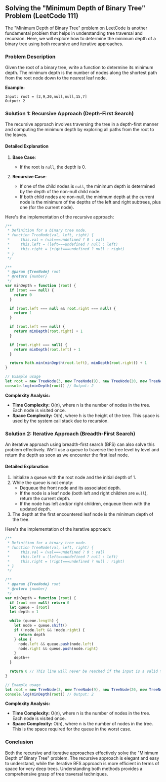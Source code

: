 ## Solving the "Minimum Depth of Binary Tree" Problem (LeetCode 111)

The "Minimum Depth of Binary Tree" problem on LeetCode is another fundamental problem that helps in understanding tree traversal and recursion. Here, we will explore how to determine the minimum depth of a binary tree using both recursive and iterative approaches.

### Problem Description

Given the root of a binary tree, write a function to determine its minimum depth. The minimum depth is the number of nodes along the shortest path from the root node down to the nearest leaf node.

**Example:**

```
Input: root = [3,9,20,null,null,15,7]
Output: 2
```

### Solution 1: Recursive Approach (Depth-First Search)

The recursive approach involves traversing the tree in a depth-first manner and computing the minimum depth by exploring all paths from the root to the leaves.

#### Detailed Explanation

1. **Base Case**:

   - If the root is `null`, the depth is 0.

2. **Recursive Case**:
   - If one of the child nodes is `null`, the minimum depth is determined by the depth of the non-null child node.
   - If both child nodes are non-null, the minimum depth at the current node is the minimum of the depths of the left and right subtrees, plus one (for the current node).

Here's the implementation of the recursive approach:

```javascript
/**
 * Definition for a binary tree node.
 * function TreeNode(val, left, right) {
 *     this.val = (val===undefined ? 0 : val)
 *     this.left = (left===undefined ? null : left)
 *     this.right = (right===undefined ? null : right)
 * }
 */

/**
 * @param {TreeNode} root
 * @return {number}
 */
var minDepth = function (root) {
  if (root === null) {
    return 0
  }

  if (root.left === null && root.right === null) {
    return 1
  }

  if (root.left === null) {
    return minDepth(root.right) + 1
  }

  if (root.right === null) {
    return minDepth(root.left) + 1
  }

  return Math.min(minDepth(root.left), minDepth(root.right)) + 1
}

// Example usage
let root = new TreeNode(3, new TreeNode(9), new TreeNode(20, new TreeNode(15), new TreeNode(7)))
console.log(minDepth(root)) // Output: 2
```

**Complexity Analysis:**

- **Time Complexity:** O(n), where n is the number of nodes in the tree. Each node is visited once.
- **Space Complexity:** O(h), where h is the height of the tree. This space is used by the system call stack due to recursion.

### Solution 2: Iterative Approach (Breadth-First Search)

An iterative approach using breadth-first search (BFS) can also solve this problem effectively. We'll use a queue to traverse the tree level by level and return the depth as soon as we encounter the first leaf node.

#### Detailed Explanation

1. Initialize a queue with the root node and the initial depth of 1.
2. While the queue is not empty:
   - Dequeue the front node and its associated depth.
   - If the node is a leaf node (both left and right children are `null`), return the current depth.
   - If the node has left and/or right children, enqueue them with the updated depth.
3. The depth at the first encountered leaf node is the minimum depth of the tree.

Here's the implementation of the iterative approach:

```javascript
/**
 * Definition for a binary tree node.
 * function TreeNode(val, left, right) {
 *     this.val = (val===undefined ? 0 : val)
 *     this.left = (left===undefined ? null : left)
 *     this.right = (right===undefined ? null : right)
 * }
 */

/**
 * @param {TreeNode} root
 * @return {number}
 */
var minDepth = function (root) {
  if (root === null) return 0
  let queue = [root]
  let depth = 1

  while (queue.length) {
    let node = queue.shift()
    if (!node.left && !node.right) {
      return depth
    } else {
      node.left && queue.push(node.left)
      node.right && queue.push(node.right)
    }
    depth++
  }

  return 0 // This line will never be reached if the input is a valid tree
}

// Example usage
let root = new TreeNode(3, new TreeNode(9), new TreeNode(20, new TreeNode(15), new TreeNode(7)))
console.log(minDepth(root)) // Output: 2
```

**Complexity Analysis:**

- **Time Complexity:** O(n), where n is the number of nodes in the tree. Each node is visited once.
- **Space Complexity:** O(n), where n is the number of nodes in the tree. This is the space required for the queue in the worst case.

### Conclusion

Both the recursive and iterative approaches effectively solve the "Minimum Depth of Binary Tree" problem. The recursive approach is elegant and easy to understand, while the iterative BFS approach is more efficient in terms of space for very deep trees. Understanding both methods provides a comprehensive grasp of tree traversal techniques.
